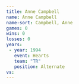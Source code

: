 ```yaml
---
title: Anne Campbell
name: Anne Campbell
name-sort: Campbell, Anne
games: 0
wins: 0
losses: 0
years:
 - year: 1994
   event: Hearts
   team: "TR"
   position: Alternate
vs:
---
```

